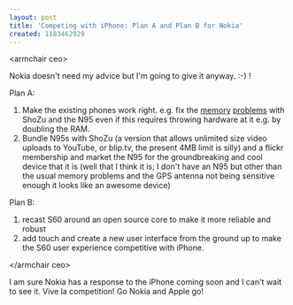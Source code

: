 ```yaml
---
layout: post
title: 'Competing with iPhone: Plan A and Plan B for Nokia'
created: 1183462929
---
```

<p>
&lt;armchair ceo&gt;
</p><p>
Nokia doesn't need my advice but I'm going to give it anyway. :-) !
</p><p>
Plan A: 
</p><ol>
<li>Make the existing phones work right. e.g. fix the <a href="http://saunderslog.com/2007/04/10/shozu-not-ready-for-prime-time/">memory</a> <a href="http://ipadventures.com/?p=1711">problems</a> with ShoZu and the N95 even if this requires throwing hardware at it e.g. by doubling the RAM.</li>
<li>Bundle N95s with ShoZu (a version that allows unlimited size video uploads to YouTube, or blip.tv, the present 4MB limit is silly) and a flickr membership and market the N95 for the groundbreaking and cool device that it is (well that I think it is; I don't have an N95 but other than the usual memory problems and the GPS antenna not being sensitive enough it looks like an awesome device)</li>
</ol><p>
Plan B: 
</p><ol>
<li> recast S60 around an open source core to make it more reliable and robust</li>
<li>add touch and create a new user interface from the ground up to make the S60 user experience competitive with iPhone.</li>
</ol><p>
&lt;/armchair ceo&gt;
</p><p>
I am sure Nokia has a response to the iPhone coming soon and I can't wait to see it. Vive la competition! Go Nokia and Apple go!
</p>
